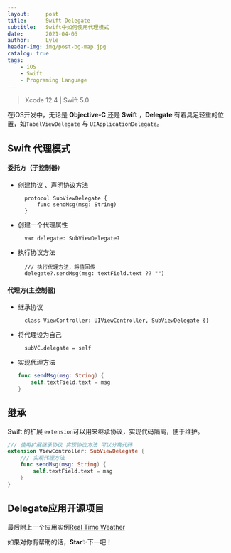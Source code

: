 ```yaml
---
layout:     post
title:      Swift Delegate
subtitle:   Swift中如何使用代理模式
date:       2021-04-06
author:     Lyle
header-img: img/post-bg-map.jpg
catalog: true
tags:
    - iOS
    - Swift
    - Programing Language
---
```


> Xcode 12.4 | Swift 5.0

在iOS开发中，无论是 **Objective-C** 还是 **Swift** ，**Delegate** 有着具足轻重的位置，如`TabelViewDelegate` 与 `UIApplicationDelegate`。

## Swift 代理模式

#### 委托方（子控制器）

- 创建协议 、声明协议方法

		protocol SubViewDelegate {
	        func sendMsg(msg: String)
		}
- 创建一个代理属性

		var delegate: SubViewDelegate?
- 执行协议方法

		/// 执行代理方法，将值回传
        delegate?.sendMsg(msg: textField.text ?? "")
        
#### 代理方(主控制器)
- 继承协议

		class ViewController: UIViewController, SubViewDelegate {}
- 将代理设为自己

		subVC.delegate = self
		
- 实现代理方法

	```swift
	func sendMsg(msg: String) {
        self.textField.text = msg
    }
    ```
    
    
## 继承

Swift 的扩展 `extension`可以用来继承协议，实现代码隔离，便于维护。

```swift
/// 使用扩展继承协议 实现协议方法 可以分离代码
extension ViewController: SubViewDelegate {
    /// 实现代理方法
    func sendMsg(msg: String) {
        self.textField.text = msg
    }
}
```


## Delegate应用开源项目

最后附上一个应用实例[Real Time Weather](https://github.com/Lyle-Lee/RealTimeWeather)

如果对你有帮助的话，**Star**✨下一吧！
